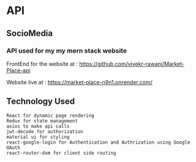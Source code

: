 # API
## SocioMedia
###  API used for my my mern stack website 
FrontEnd for the website at : https://github.com/vivekr-rawani/Market-Place-api

Website live at : https://market-place-n9n1.onrender.com/

## Technology Used 
    React for dynamic page rendering
    Redux for state management
    axios to make api calls
    jwt-decode for authorization
    material ui for styling
    react-google-login for Authentication and Authrization using Google OAuth
    react-router-dom for client side routing

